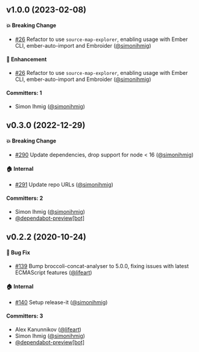 ## v1.0.0 (2023-02-08)

#### :boom: Breaking Change
* [#26](https://github.com/simonihmig/ember-cli-bundle-analyzer/pull/26) Refactor to use `source-map-explorer`, enabling usage with Ember CLI, ember-auto-import and Embroider ([@simonihmig](https://github.com/simonihmig))

#### :rocket: Enhancement
* [#26](https://github.com/simonihmig/ember-cli-bundle-analyzer/pull/26) Refactor to use `source-map-explorer`, enabling usage with Ember CLI, ember-auto-import and Embroider ([@simonihmig](https://github.com/simonihmig))

#### Committers: 1
- Simon Ihmig ([@simonihmig](https://github.com/simonihmig))

## v0.3.0 (2022-12-29)

#### :boom: Breaking Change
* [#290](https://github.com/simonihmig/ember-cli-bundle-analyzer/pull/290) Update dependencies, drop support for node < 16 ([@simonihmig](https://github.com/simonihmig))

#### :house: Internal
* [#291](https://github.com/simonihmig/ember-cli-bundle-analyzer/pull/291) Update repo URLs ([@simonihmig](https://github.com/simonihmig))

#### Committers: 2
- Simon Ihmig ([@simonihmig](https://github.com/simonihmig))
- [@dependabot-preview[bot]](https://github.com/apps/dependabot-preview)

## v0.2.2 (2020-10-24)

#### :bug: Bug Fix
* [#139](https://github.com/kaliber5/ember-cli-bundle-analyzer/pull/139) Bump broccoli-concat-analyser to 5.0.0, fixing issues with latest ECMAScript features ([@lifeart](https://github.com/lifeart))

#### :house: Internal
* [#140](https://github.com/kaliber5/ember-cli-bundle-analyzer/pull/140) Setup release-it ([@simonihmig](https://github.com/simonihmig))

#### Committers: 3
- Alex Kanunnikov ([@lifeart](https://github.com/lifeart))
- Simon Ihmig ([@simonihmig](https://github.com/simonihmig))
- [@dependabot-preview[bot]](https://github.com/apps/dependabot-preview)

